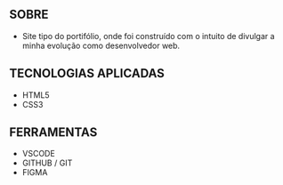 ## **SOBRE**

- Site tipo do portifólio, onde foi construído com o intuito de divulgar a minha evolução como desenvolvedor web.

## **TECNOLOGIAS APLICADAS**

- HTML5
- CSS3


## **FERRAMENTAS**

- VSCODE
- GITHUB / GIT
- FIGMA